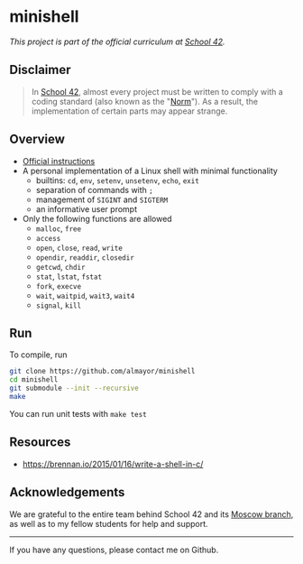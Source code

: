 # minishell

*This project is part of the official curriculum at [School 42](https://en.wikipedia.org/wiki/42_(school)).*

## Disclaimer

> In [School 42](https://en.wikipedia.org/wiki/42_(school)), almost every project must be written to comply with a coding standard (also known as the "[Norm](./docs/subjects/norme.en.pdf)"). As a result, the implementation of certain parts may appear strange.


## Overview

* [Official instructions](docs/subjects/minishell.en.pdf)
* A personal implementation of a Linux shell with minimal functionality
	* builtins: `cd`, `env`, `setenv`, `unsetenv`, `echo`, `exit`
	* separation of commands with `;`
	* management of `SIGINT` and `SIGTERM`
	* an informative user prompt
* Only the following functions are allowed
	* `malloc`, `free`
	* `access`
	* `open`, `close`, `read`, `write`
	* `opendir`, `readdir`, `closedir`
	* `getcwd`, `chdir`
	* `stat`, `lstat`, `fstat`
	* `fork`, `execve`
	* `wait`, `waitpid`, `wait3`, `wait4`
	* `signal`, `kill`

## Run

To compile, run

```sh
git clone https://github.com/almayor/minishell
cd minishell
git submodule --init --recursive
make
```
You can run unit tests with `make test`

## Resources

* <https://brennan.io/2015/01/16/write-a-shell-in-c/>

## Acknowledgements

We are grateful to the entire team behind School 42 and its [Moscow branch](https://21-school.ru
), as well as to my fellow students for help and support.

---
If you have any questions, please contact me on Github.
